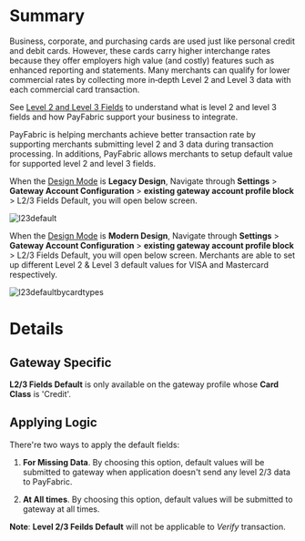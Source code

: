 ﻿# Summary

Business, corporate, and purchasing cards are used just like personal credit and debit cards. However, these cards carry higher interchange rates because they offer employers high value (and costly) features such as enhanced reporting and statements. Many merchants can qualify for lower commercial rates by collecting more in‑depth Level 2 and Level 3 data with each commercial card transaction.

See [Level 2 and Level 3 Fields](https://github.com/PayFabric/APIs/blob/master/PayFabric/Sections/Level%202%20and%20Level%203%20Fields.md ) to understand what is level 2 and level 3 fields and how PayFabric support your business to integrate.

PayFabric is helping merchants achieve better transaction rate by supporting merchants submitting level 2 and 3 data during transaction processing. In additions, PayFabric allows merchants to setup default value for supported level 2 and level 3 fields. 

When the [Design Mode](PayFabric%20Settings.md#design-mode) is **Legacy Design**, Navigate through **Settings** > **Gateway Account Configuration** > **existing gateway account profile block** > L2/3 Fields Default, you will open below screen.

![l23default](https://raw.githubusercontent.com/PayFabric/Portal/master/PayFabric/Sections/Screenshots/L2%263%20Fields%20Default.png)

When the [Design Mode](PayFabric%20Settings.md#design-mode) is **Modern Design**, Navigate through **Settings** > **Gateway Account Configuration** > **existing gateway account profile block** > L2/3 Fields Default, you will open below screen. Merchants are able to set up different Level 2 & Level 3 default values for VISA and Mastercard respectively. 

![l23defaultbycardtypes](https://raw.githubusercontent.com/PayFabric/Portal/master/PayFabric/Sections/Screenshots/L2%263%20Fields%20Default%20by%20Card%20Types.png)

# Details

## Gateway Specific

**L2/3 Fields Default** is  only available on the gateway profile whose **Card Class** is 'Credit'. 

## Applying Logic

There're two ways to apply the default fields:

1. **For Missing Data**. By choosing this option, default values will be submitted to gateway when application doesn't send any level 2/3 data to PayFabric.

2. **At All times**. By choosing this option, default values will be submitted to gateway at all times.

**Note**: **Level 2/3 Feilds Default** will not be applicable to _Verify_ transaction.
